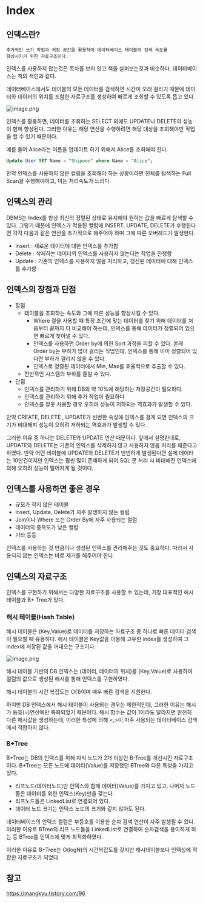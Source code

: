 # Index

## 인덱스란?

```text
추가적인 쓰기 작업과 저장 공간을 활용하여 데이터베이스 테이블의 검색 속도를
향상시키기 위한 자료구조이다. 
```

인덱스를 사용하지 않는것은 목차를 보지 않고 책을 살펴보는것과 비슷하다.
데이터베이스는 책의 색인과 같다.

데이터베이스에서도 테이블의 모든 데이터를 검색하면 시간이 오래 걸리기 때문에 데이터와 데이터의 위치를 포함한 자료구조를 생성하여 빠르게 조회할 수 있도록 돕고 있다.

![image.png](https://img1.daumcdn.net/thumb/R1280x0/?scode=mtistory2&fname=https%3A%2F%2Fblog.kakaocdn.net%2Fdn%2FcBQD97%2FbtqKRtpm2pl%2Frmo7jTbiiE9tsSQsUg0JPK%2Fimg.png)

인덱스를 활용하면, 데이터를 조회하는 SELECT 외에도 UPDATE나 DELETE의 성능이 함께 향상된다. 그러한 이유는 해당 연산을 수행하려면 해당 대상을 조회해야만 작업을 할 수 있기 때문이다.

예를 들어 Alice라는 이름을 업데이트 하기 위해서 Alice를 조회해야 한다.

```sql
Update User SET Name = "Shipoon" where Name = "Alice";
```

만약 인덱스를 사용하지 않은 컬럼을 조회해야 하는 상황이라면 전체를 탐색하는 Full Scan을 수행해야하고, 이는 처리속도가 느리다.

## 인덱스의 관리

DBMS는 Index를 항상 최신의 정렬된 상태로 유지해야 원하는 값을 빠르게 탐색할 수 있다. 그렇기 때문에 인덱스가 적용된 컬럼에 INSERT, UPDATE, DELETE가 수행된다면 각각 다음과 같은 연산을 추가적으로 해주어야 하며 그에 따른 오버헤드가 발생한다.

- Insert : 새로운 데이터에 대한 인덱스를 추가함
- Delete : 삭제하는 데이터의 인덱스를 사용하지 않는다는 작업을 진행함
- Update : 기존의 인덱스를 사용하지 않음 처리하고, 갱신된 데이터에 대해 인덱스를 추가함

## 인덱스의 장점과 단점

- 장점
    - 테이블을 조회하는 속도와 그에 따른 성능을 향상시킬 수 있다.
        - Where 절을 사용할 때 특정 조건에 맞는 데이터를 찾기 위해 데이터를 처음부터 끝까지 다 비교해야 하는데, 인덱스를 통해 데이터가 정렬되어 있으면 빠르게 찾아낼 수 있다.
        - 인덱스를 사용하면 Order by에 의한 Sort 과정을 피할 수 있다. 본래 Order by는 부하가 많이 걸리는 작업인데, 인덱스를 통해 이미 정렬되어 있다면 부하가 걸리지 않을 수 있다.
        - 인덱스로 정렬된 데이터에서 Min, Max를 효율적으로 추출할 수 있다.
    - 전반적인 시스템의 부하를 줄일 수 있다.
- 단점
    - 인덱스를 관리하기 위해 DB의 약 10%에 해당하는 저장공간이 필요하다.
    - 인덱스를 관리하기 위해 추가 작업이 필요하다
    - 인덱스를 잘못 사용할 경우 오히려 성능이 저하되는 역효과가 발생할 수 있다.

만약 CREATE, DELETE , UPDATE가 빈번한 속성에 인덱스를 걸게 되면 인덱스의 크기가 비대해져 성능이 오히려 저하되는 역효과가 발생할 수 있다.

그러한 이유 중 하나는 DELETE와 UPDATE 연산 때문이다. 앞에서 설명한대로, UPDATE와 DELETE는 기존의 인덱스를 삭제하지 않고 사용하지 않음 처리를 해준다고 하였다.
만약 어떤 테이블에 UPDATE와 DELETE가 빈번하게 발생된다면 실제 데이터는 10만건이지만 인덱스는 훨씬 많이 존재하게 되어 SQL 문 처리 시 비대해진 인덱스에 의해 오히려 성능이 떨어지게 될 것이다.

## 인덱스를 사용하면 좋은 경우

- 규모가 작지 않은 테이블
- Insert, Update, Delete가 자주 발생하지 않는 컬럼
- Join이나 Where 또는 Order By에 자주 사용되는 컬럼
- 데이터의 중복도가 낮은 컬럼
- 기타 등등

인덱스를 사용하는 것 만큼이나 생성된 인덱스를 관리해주는 것도 중요하다.
따라서 사용되지 않는 인덱스는 바로 제거를 해주어야 한다.

## 인덱스의 자료구조

인덱스를 구현하기 위해서는 다양한 자료구조를 사용할 수 있는데, 가장 대표적인 해시 테이블과 B+ Tree가 있다.

### 해시 테이블(Hash Table)

해시 테이블은 (Key,Value)로 데이터를 저장하는 자료구조 중 하나로 빠른 데이터 검색이 필요할 때 유용하다.
해시  테이블은 Key값을 이용해 고유한 index를 생성하여 그 index에 저장된 값을 꺼내오는 구조이다.

![image.png](https://img1.daumcdn.net/thumb/R1280x0/?scode=mtistory2&fname=https%3A%2F%2Fblog.kakaocdn.net%2Fdn%2FRpMoO%2FbtqKMzdg9TX%2FXYkGt2kqE0hr9rqhHx3o3K%2Fimg.png)

해시 테이블 기반의 DB 인덱스는 (데이터, 데이터의 위치)를 (Key,Value)로 사용하여 컬럼의 값으로 생성된 해시를 통해 인덱스를 구현하였다.

해시 테이블의 시간 복잡도는 O(1)이며 매우 빠른 검색을 지원한다.

하지만 DB 인덱스에서 해시 테이블이 사용되는 경우는 제한적인데, 그러한 이유는 해시가 등호(=)연산에만 특화되었기 때문이다.
해시 함수는 값이 1이라도 달라지면 완전히 다른 해시값을 생성하는데, 이러한 특성에 의해 <,>이 자주 사용되는 데이터베이스 검색에서 적합하지 않다.

### B+Tree

B+Tree는 DB의 인덱스를 위해 자식 노드가 2개 이상인 B-Tree를 개선시킨 자료구조이다. B+Tree는 모든 노드에 데이터(Value)를 저장했던 BTree와 다른 특성을 가지고 있다.

- 리프노드(데이터노드)만 인덱스와 함께 데이터(Value)를 가지고 있고, 나머지 노드들은 데이터를 위한 인덱스(Key)만을 갖는다.
- 리프노드들은 LinkedList로 연결되어 있다.
- 데이터 노드 크기는 인덱스 노드의 크기와 같지 않아도 된다.

데이터베이스의 인덱스 컬럼은 부등호를 이용한 순차 검색 연산이 자주 발생될 수 있다. 이러한 이유로 BTree의 리프 노드들을 LinkedList로 연결하여 순차검색을 용이하게 하는 등 BTree를 인덱스에 맞게 최적화하였다.

이러한 이유로 B+Tree는 O(logN)의 시간복잡도를 갖지만 해시테이블보다 인덱싱에 적합한 자료구조가 되었다.


## 참고
https://mangkyu.tistory.com/96